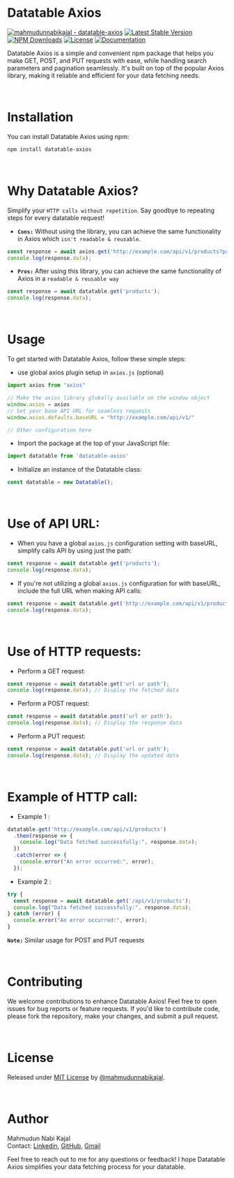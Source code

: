 # Datatable Axios
[![mahmudunnabikajal - datatable-axios](https://img.shields.io/static/v1?label=mahmudunnabikajal&message=datatable-axios&color=blue&logo=github)](https://github.com/mahmudunnabikajal/datatable-axios "Go to GitHub repo")
[![Latest Stable Version](https://img.shields.io/npm/v/datatable-axios.svg)](https://www.npmjs.com/package/datatable-axios)
[![NPM Downloads](https://img.shields.io/npm/dt/datatable-axios.svg)](https://www.npmjs.com/package/datatable-axios)
[![License](https://img.shields.io/badge/License-MIT-blue)](#license)
[![Documentation](https://img.shields.io/badge/Documentation-blue)](https://mahmudunnabikajal.github.io/datatable-axios/ "Go to project documentation")


Datatable Axios is a simple and convenient npm package that helps you make GET, POST, and PUT requests with ease, while handling search parameters and pagination seamlessly. It's built on top of the popular Axios library, making it reliable and efficient for your data fetching needs.

&nbsp;
# Installation
You can install Datatable Axios using npm:

```bash
npm install datatable-axios
```
&nbsp;
# Why Datatable Axios?
Simplify your `HTTP calls without repetition`. Say goodbye to repeating steps for every datatable request!

- **`Cons:`** Without using the library, you can achieve the same functionality in Axios which `isn't readable & reusable`.
```js
const response = await axios.get('http://example.com/api/v1/products?page=2&paginate=25&search=we');
console.log(response.data);
```
- **`Pros:`** After using this library, you can achieve the same functionality of Axios in a `readable & reusable way`
```js
const response = await datatable.get('products');
console.log(response.data);
```
&nbsp;
# Usage
To get started with Datatable Axios, follow these simple steps:

- use global axios plugin setup in `axios.js` (optional)
``` js
import axios from "axios"

// Make the axios library globally available on the window object
window.axios = axios
// Set your base API URL for seamless requests
window.axios.defaults.baseURL = "http://example.com/api/v1/"

// Other configuration here
```

- Import the package at the top of your JavaScript file:

```js
import datatable from 'datatable-axios'
```
- Initialize an instance of the Datatable class:

```js
const datatable = new Datatable();
```
&nbsp;
# Use of API URL:

- When you have a global `axios.js` configuration setting with baseURL, simplify calls API by using just the path:
```js
const response = await datatable.get('products');
console.log(response.data);
```
- If you're not utilizing a global `axios.js` configuration for with baseURL, include the full URL when making API calls:
```js
const response = await datatable.get('http://example.com/api/v1/products');
console.log(response.data);
```
&nbsp;
# Use of HTTP requests:

- Perform a GET request:
```js
const response = await datatable.get('url or path');
console.log(response.data); // Display the fetched data
```
- Perform a POST request:
```js
const response = await datatable.post('url or path');
console.log(response.data); // Display the response data
```
- Perform a PUT request:
```js
const response = await datatable.put('url or path');
console.log(response.data); // Display the updated data
```
&nbsp;
# Example of HTTP call:
- Example 1 : 
```js
datatable.get('http://example.com/api/v1/products')
  .then(response => {
    console.log("Data fetched successfully:", response.data);
  })
  .catch(error => {
    console.error("An error occurred:", error);
  });
```
- Example 2 : 
```js
try {
  const response = await datatable.get('/api/v1/products');
  console.log("Data fetched successfully:", response.data);
} catch (error) {
  console.error("An error occurred:", error);
}
```
**`Note:`** Similar usage for POST and PUT requests
<!-- # Advanced Usage
You can also pass search parameters, pagination, and search queries to your requests:

```js
// Append search parameters to the URL
const response = await datatable.get('https://api.example.com/data', {
  page: 1,
  paginate: 10,
  search: 'keyword',
});
console.log(response.data);
``` -->

&nbsp;
# Contributing
We welcome contributions to enhance Datatable Axios! Feel free to open issues for bug reports or feature requests. If you'd like to contribute code, please fork the repository, make your changes, and submit a pull request.

&nbsp;
# License
Released under [MIT License](LICENSE) by [@mahmudunnabikajal](https://github.com/mahmudunnabikajal).

&nbsp;
# Author
Mahmudun Nabi Kajal<br />
Contact:  [Linkedin](https://www.linkedin.com/in/mahmudun-nabi-kajal/), [GitHub](https://github.com/mahmudunnabikajal), [Gmail](mailto:mahmudunnabikajal)

Feel free to reach out to me for any questions or feedback! I hope Datatable Axios simplifies your data fetching process for your datatable.